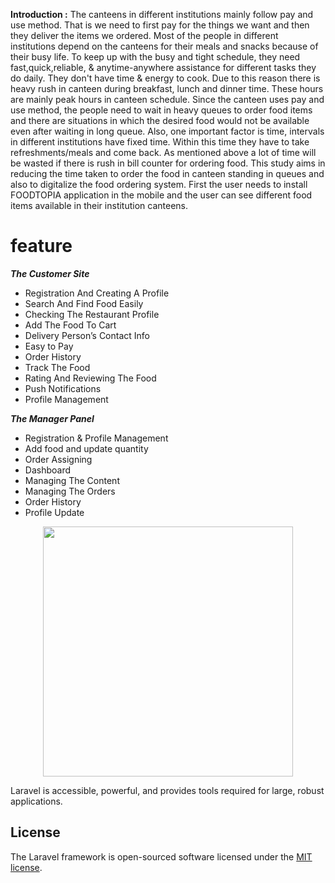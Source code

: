 <b>Introduction :</b> The canteens in different institutions mainly follow pay and use method. That is we need to first pay for the things we want and then they deliver the items we ordered. Most of the people in different institutions depend on the canteens for their meals and snacks because of their busy life. To keep up with the busy and tight schedule, they need fast,quick,reliable, & anytime-anywhere assistance for different tasks they do daily. They don't have time & energy to cook. Due to this reason there is heavy rush in canteen during breakfast, lunch and dinner time. These hours are mainly peak hours in canteen schedule. Since the canteen uses pay and use method, the people need to wait in heavy queues to order food items and there are situations in which the desired food would not be available even after waiting in long queue. Also, one important factor is time, intervals in different institutions have fixed time. Within this time they have to take refreshments/meals and come back. As mentioned above a lot of time will be wasted if there is rush in bill counter for ordering food. This study aims in reducing the time taken to order the food in canteen standing in queues and also to digitalize the food ordering system. First the user needs to install FOODTOPIA application in the mobile and the user can see different food items available in their institution canteens.

<h1>feature</h1>
<b><i>The Customer Site</i></b>
<ul>
    <li>Registration And Creating A Profile</li>
    <li>Search And Find Food Easily</li>
    <li>Checking The Restaurant Profile</li>
    <li>Add The Food To Cart</li>
    <li>Delivery Person’s Contact Info</li>
    <li>Easy to Pay</li>
    <li>Order History</li>
    <li>Track The Food</li>
    <li>Rating And Reviewing The Food</li>
    <li>Push Notifications</li>
    <li>Profile Management</li>
</ul>
<b><i>The Manager Panel</i></b>
<ul>
    <li>Registration & Profile Management</li>
    <li>Add food and update quantity</li>
    <li>Order Assigning</li>
    <li>Dashboard</li>
    <li>Managing The Content</li>
    <li>Managing The Orders</li>
    <li>Order History</li>
    <li>Profile Update</li>
</ul>

<p align="center"><a href="https://laravel.com" target="_blank"><img src="https://raw.githubusercontent.com/laravel/art/master/logo-lockup/5%20SVG/2%20CMYK/1%20Full%20Color/laravel-logolockup-cmyk-red.svg" width="400"></a></p>

Laravel is accessible, powerful, and provides tools required for large, robust applications.

## License

The Laravel framework is open-sourced software licensed under the [MIT license](https://opensource.org/licenses/MIT).

